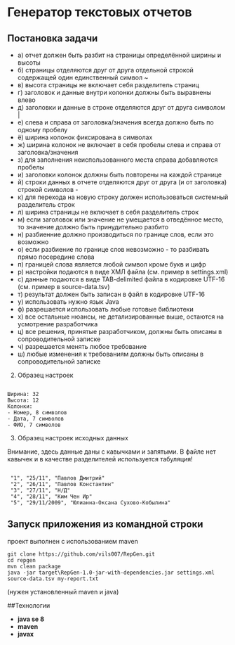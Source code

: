 # Генератор текстовых отчетов
## Постановка задачи
* а) отчет должен быть разбит на страницы определённой ширины и высоты
* б) страницы отделяются друг от друга отдельной строкой содержащей один единственный символ ~
* в) высота страницы не включает себя разделитель страниц
* г) заголовок и данные внутри колонки должны быть выравнены влево
* д) заголовки и данные в строке отделяются друг от друга символом |
* е) слева и справа от заголовка/значения всегда должно быть по одному пробелу
* ё) ширина колонок фиксирована в символах
* ж) ширина колонок не включает в себя пробелы слева и справа от заголовка/значения
* з) для заполнения неиспользованного места справа добавляются пробелы
* и) заголовки колонок должны быть повторены на каждой странице 
* й) строки данных в отчете отделяются друг от друга (и от заголовка) строкой символов -
* к) для перехода на новую строку должен использоваться системный разделитель строк
* л) ширина страницы не включает в себя разделитель строк 
* м) если заголовок или значение не умещается в отведённое место, то значение должно быть принудительно разбито
* н) разбиенние должно производиться по границе слов, если это возможно
* о) если разбиение по границе слов невозможно - то разбивать прямо посередине слова
* п) границей слова является любой символ кроме букв и цифр
* р) настройки подаются в виде ХМЛ файла (см. пример в settings.xml)
* с) данные подаются в виде TAB-delimited файла в кодировке UTF-16 (см. пример в source-data.tsv)
* т) результат должен быть записан в файл в кодировке UTF-16
* у) использовать нужно язык Java
* ф) разрешается использовать любые готовые библиотеки
* х) все остальные нюансы, не детализированные выше, остаются на усмотрение разработчика
* ц) все решения, принятые разработчиком, должны быть описаны в сопроводительной записке
* ч) разрешается менять любое требование
* ш) любые изменения к требованиям должны быть описаны в сопроводительной записке

2) Образец настроек

```

Ширина: 32
Высота: 12
Колонки:
- Номер, 8 символов
- Дата, 7 символов
- ФИО, 7 символов
```

3) Образец настроек исходных данных

Внимание, здесь данные даны с кавычками и запятыми. В файле нет кавычек и в качестве разделителей используется табуляция!

```

 "1", "25/11", "Павлов Дмитрий"
 "2", "26/11", "Павлов Константин"
 "3", "27/11", "Н/Д"
 "4", "28/11", "Ким Чен Ир"
 "5", "29/11/2009", "Юлианна-Оксана Сухово-Кобылина"
```


## Запуск приложения из командной строки
проект выполнен с использованием maven 
```
git clone https://github.com/vils007/RepGen.git
cd repgen
mvn clean package
java -jar target\RepGen-1.0-jar-with-dependencies.jar settings.xml source-data.tsv my-report.txt
```
(нужен установленный maven и java)

##Технологии
* **java se 8**
* **maven**
* **javax** 



